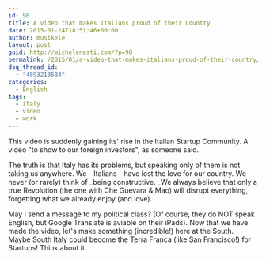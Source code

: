 ```yaml
---
id: 98
title: A video that makes Italians proud of their Country
date: 2015-01-24T18:51:46+00:00
author: musikele
layout: post
guid: http://michelenasti.com/?p=98
permalink: /2015/01/a-video-that-makes-italians-proud-of-their-country/
dsq_thread_id:
  - "4893213584"
categories:
  - English
tags:
  - italy
  - video
  - work
---
```

This video is suddenly gaining its' rise in the Italian Startup Community. A video "to show to our foreign investors", as someone said.

The truth is that Italy has its problems, but speaking only of them is not taking us anywhere. We - Italians - have lost the love for our country. We never (or rarely) think of _being constructive. _We always believe that only a true Revolution (the one with Che Guevara & Mao) will disrupt everything, forgetting what we already enjoy (and love).

May I send a message to my political class? (Of course, they do NOT speak English, but Google Translate is aviable on their iPads). Now that we have made the video, let's make something (incredible!) here at the South. Maybe South Italy could become the Terra Franca (like San Francisco!) for Startups! Think about it.
